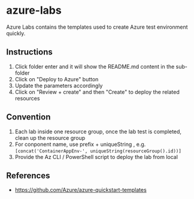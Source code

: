 # azure-labs
Azure Labs contains the templates used to create Azure test environment quickly.

## Instructions

1. Click folder enter and it will show the README.md content in the sub-folder
2. Click on "Deploy to Azure" button
3. Update the parameters accordingly 
4. Click on "Review + create" and then "Create" to deploy the related resources

## Convention
1. Each lab inside one resource group, once the lab test is completed, clean up the resource group
2. For conponent name, use prefix + uniqueString , e.g. `[concat('ContainerAppEnv-', uniqueString(resourceGroup().id))]`
3. Provide the Az CLI / PowerShell script to deploy the lab from local

## References 
- https://github.com/Azure/azure-quickstart-templates